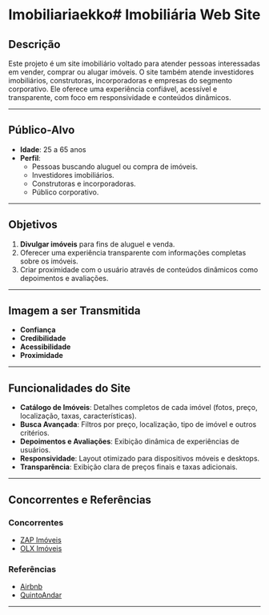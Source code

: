 # Imobiliariaekko# Imobiliária Web Site

## **Descrição**
Este projeto é um site imobiliário voltado para atender pessoas interessadas em vender, comprar ou alugar imóveis. O site também atende investidores imobiliários, construtoras, incorporadoras e empresas do segmento corporativo. Ele oferece uma experiência confiável, acessível e transparente, com foco em responsividade e conteúdos dinâmicos.

---

## **Público-Alvo**
- **Idade**: 25 a 65 anos
- **Perfil**:
  - Pessoas buscando aluguel ou compra de imóveis.
  - Investidores imobiliários.
  - Construtoras e incorporadoras.
  - Público corporativo.

---

## **Objetivos**
1. **Divulgar imóveis** para fins de aluguel e venda.
2. Oferecer uma experiência transparente com informações completas sobre os imóveis.
3. Criar proximidade com o usuário através de conteúdos dinâmicos como depoimentos e avaliações.

---

## **Imagem a ser Transmitida**
- **Confiança**
- **Credibilidade**
- **Acessibilidade**
- **Proximidade**

---

## **Funcionalidades do Site**
- **Catálogo de Imóveis**: Detalhes completos de cada imóvel (fotos, preço, localização, taxas, características).
- **Busca Avançada**: Filtros por preço, localização, tipo de imóvel e outros critérios.
- **Depoimentos e Avaliações**: Exibição dinâmica de experiências de usuários.
- **Responsividade**: Layout otimizado para dispositivos móveis e desktops.
- **Transparência**: Exibição clara de preços finais e taxas adicionais.

---

## **Concorrentes e Referências**
### **Concorrentes**
- [ZAP Imóveis](https://www.zapimoveis.com.br/)
- [OLX Imóveis](https://www.olx.com.br/imoveis)

### **Referências**
- [Airbnb](https://www.airbnb.com.br/)  
- [QuintoAndar](https://www.quintoandar.com.br/)

---



